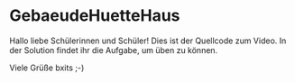 # GebaeudeHuetteHaus

Hallo liebe Schülerinnen und Schüler!
Dies ist der Quellcode zum Video. In der Solution findet ihr die Aufgabe, um üben zu können.

Viele Grüße
bxits ;-)
